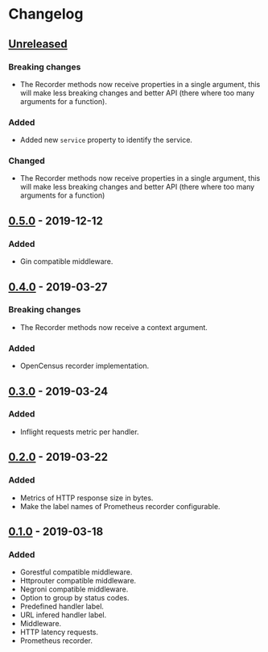 # Changelog

## [Unreleased]

### Breaking changes

- The Recorder methods now receive properties in a single argument, this will make less breaking changes and better API (there where too many arguments for a function).

### Added

- Added new `service` property to identify the service.

### Changed

- The Recorder methods now receive properties in a single argument, this will make less breaking changes and better API (there where too many arguments for a function)

## [0.5.0] - 2019-12-12

### Added

- Gin compatible middleware.

## [0.4.0] - 2019-03-27

### Breaking changes

- The Recorder methods now receive a context argument.

### Added

- OpenCensus recorder implementation.

## [0.3.0] - 2019-03-24

### Added

- Inflight requests metric per handler.

## [0.2.0] - 2019-03-22

### Added

- Metrics of HTTP response size in bytes.
- Make the label names of Prometheus recorder configurable.

## [0.1.0] - 2019-03-18

### Added

- Gorestful compatible middleware.
- Httprouter compatible middleware.
- Negroni compatible middleware.
- Option to group by status codes.
- Predefined handler label.
- URL infered handler label.
- Middleware.
- HTTP latency requests.
- Prometheus recorder.

[unreleased]: https://github.com/slok/go-http-metrics/compare/v0.5.0...HEAD
[0.5.0]: https://github.com/slok/go-http-metrics/compare/v0.4.0...v0.5.0
[0.4.0]: https://github.com/slok/go-http-metrics/compare/v0.3.0...v0.4.0
[0.3.0]: https://github.com/slok/go-http-metrics/compare/v0.2.0...v0.3.0
[0.2.0]: https://github.com/slok/go-http-metrics/compare/v0.1.0...v0.2.0
[0.1.0]: https://github.com/slok/go-http-metrics/releases/tag/v0.1.0
